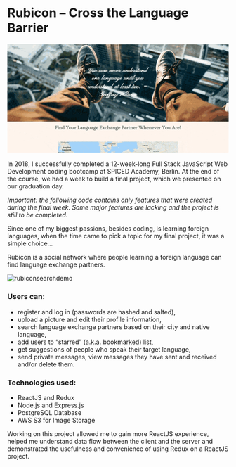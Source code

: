 # Rubicon – Cross the Language Barrier

![rubicondemo](https://github.com/LinaLtu/final-project/blob/master/rubicondemo.gif)

In 2018, I successfully completed a 12-week-long Full Stack JavaScript Web Development coding bootcamp at SPICED Academy, Berlin. At the end of the course, we had a week to build a final project, which we presented on our graduation day. 

*Important: the following code contains only features that were created during the final week. Some major features are lacking and the project is still to be completed.*

Since one of my biggest passions, besides coding, is learning foreign languages, when the time came to pick a topic for my final project, it was a simple choice…

Rubicon is a social network where people learning a foreign language can find language exchange partners.

![rubiconsearchdemo](https://github.com/LinaLtu/final-project/blob/master/rubiconsearchdemo.gif)

###  Users can:

- register and log in (passwords are hashed and salted),
- upload a picture and edit their profile information,
- search language exchange partners based on their city and native language,
- add users to “starred” (a.k.a. bookmarked) list,
- get suggestions of people who speak their target language,
- send private messages, view messages they have sent and received and/or delete them.

### Technologies used:

- ReactJS and Redux
- Node.js and Express.js
-  PostgreSQL Database
- AWS S3 for Image Storage

Working on this project allowed me to gain more ReactJS experience, helped me understand data flow between the client and  the server and demonstrated the usefulness and convenience of using Redux on a ReactJS project. 